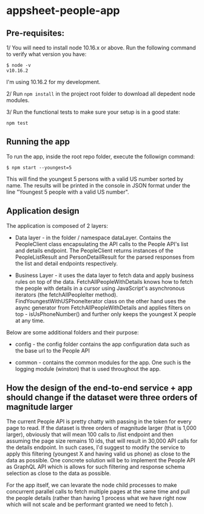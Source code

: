 # appsheet-people-app

## Pre-requisites:
1/ You will need to install node 10.16.x or above. Run the following command to verify what version you have:

```
$ node -v
v10.16.2
```
I'm using 10.16.2 for my development.

2/ Run ```npm install``` in the project root folder to download all depedent node modules.

3/ Run the functional tests to make sure your setup is in a good state:

```
npm test
```

## Running the app
To run the app, inside the root repo folder, execute the followign command:
```
$ npm start --youngest=5
```

This will find the youngest 5 persons with a valid US number sorted by name. The results will be printed in the console in JSON format under the line "Youngest 5 people with a valid US number".

## Application design

The application is composed of 2 layers:
* Data layer - in the folder / namespace dataLayer. Contains the PeopleClient class encapsulating the API calls to the People API's list and details endpoint. The PeopleClient returns instances of the PeopleListResult and PersonDetailResult for the parsed responses from the list and detail endpoints respectively.

* Business Layer - it uses the data layer to fetch data and apply business rules on top of the data. FetchAllPeopleWithDetails knows how to fetch the people with details in a cursor using JavaScript's asynchronous iterators (the fetchAllPeopleIter method). FindYoungestWithUSPhoneIterator class on the other hand uses the async generator from FetchAllPeopleWithDetails and applies filters on top - isUsPhoneNumber() and further only keeps the youngest X people at any time.

Below are some additional folders and their purpose:

* config - the config folder contains the app configuration data such as the base url to the People API

* common - contains the common modules for the app. One such is the logging module (winston) that is used throughout the app.

## How the design of the end-to-end service + app should change if the dataset were three orders of magnitude larger

The current People API is pretty chatty with passing in the token for every page to read. If the dataset is three orders of magnitude larger (that is 1,000 larger), obviously that will mean 100 calls to /list endpoint and then assuming the page size remains 10 ids, that will result in 30,000 API calls for the details endpoint. In such cases, I'd suggest to modify the service to apply this filtering (youngest X and having valid us phone) as close to the data as possible. One concrete solution will be to implement the People API as GraphQL API which is allows for such filtering and response schema selection as close to the data as possible. 

For the app itself, we can levarate the node child processes to make concurrent parallel calls to fetch multiple pages at the same time and pull the people details (rather than having 1 process what we have right now which will not scale and be performant granted we need to fetch ).
